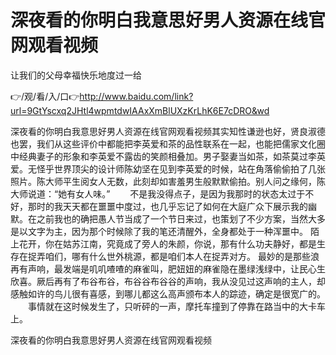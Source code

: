 # 深夜看的你明白我意思好男人资源在线官网观看视频
让我们的父母幸福快乐地度过一给

👉/观/看/入/口👉http://www.baidu.com/link?url=9GtYscxq2JHtl4wpmtdwIAAxXmBlUXzKrLhK6E7cDRO&wd

深夜看的你明白我意思好男人资源在线官网观看视频其实知性谦逊也好，贤良淑德也罢，我们从这些评价中都能把李英爱和茶的品性联系在一起，也能把儒家文化圈中经典妻子的形象和李英爱不露齿的笑颜相叠加。男子娶妻当如茶，如茶莫过李英爱。无怪乎世界顶尖的设计师陈幼坚在见到李英爱的时候，站在角落偷偷拍了几张照片。陈大师平生阅女人无数，此刻却如害羞男生般默默偷拍。别人问之缘何，陈大师说道：“她有女人味。”
　　不是我没得点子，是因为我那时的状态太过于不好，那时的我天天都在噩噩中度过，也几乎忘记了如何在大庭广众下展示我的幽默。在之前我也的确把愚人节当成了一个节日来过，也策划了不少方案，当然大多是以文字为主，因为那个时候除了我的笔还清醒外，全身都处于一种浑噩中。
陌上花开，你在姑苏江南，究竟成了旁人的朱颜，你说，那有什么功夫静好，都是生存在捉弄咱们，哪有什么世外桃源，都是咱们本人在捉弄对方。
最妙的是那些浪再有声响，最发端是叽叽喳喳的麻雀叫，肥妞妞的麻雀隐在墨绿浅绿中，让民心生欣喜。厥后再有了布谷布谷，布谷谷布谷谷的声响，我从没见过这声响的主人，却感触如许的鸟儿很有喜感，到哪儿都这么高声颁布本人的踪迹，确定是很宽广的。
	　　事情就在这时候发生了，只听砰的一声，摩托车撞到了停靠在路当中的大卡车上。

深夜看的你明白我意思好男人资源在线官网观看视频
